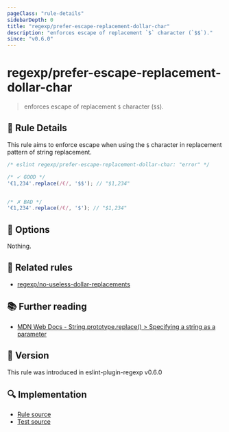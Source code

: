 ```yaml
---
pageClass: "rule-details"
sidebarDepth: 0
title: "regexp/prefer-escape-replacement-dollar-char"
description: "enforces escape of replacement `$` character (`$$`)."
since: "v0.6.0"
---
```

# regexp/prefer-escape-replacement-dollar-char

> enforces escape of replacement `$` character (`$$`).

## :book: Rule Details

This rule aims to enforce escape when using the `$` character in replacement pattern of string replacement.

<eslint-code-block>

```js
/* eslint regexp/prefer-escape-replacement-dollar-char: "error" */

/* ✓ GOOD */
'€1,234'.replace(/€/, '$$'); // "$1,234"


/* ✗ BAD */
'€1,234'.replace(/€/, '$'); // "$1,234"
```

</eslint-code-block>

## :wrench: Options

Nothing.

## :couple: Related rules

- [regexp/no-useless-dollar-replacements](./no-useless-dollar-replacements.md)

## :books: Further reading

- [MDN Web Docs - String.prototype.replace() > Specifying a string as a parameter](https://developer.mozilla.org/en-US/docs/Web/JavaScript/Reference/Global_Objects/String/replace#specifying_a_string_as_a_parameter)

## :rocket: Version

This rule was introduced in eslint-plugin-regexp v0.6.0

## :mag: Implementation

- [Rule source](https://github.com/ota-meshi/eslint-plugin-regexp/blob/master/lib/rules/prefer-escape-replacement-dollar-char.ts)
- [Test source](https://github.com/ota-meshi/eslint-plugin-regexp/blob/master/tests/lib/rules/prefer-escape-replacement-dollar-char.ts)
